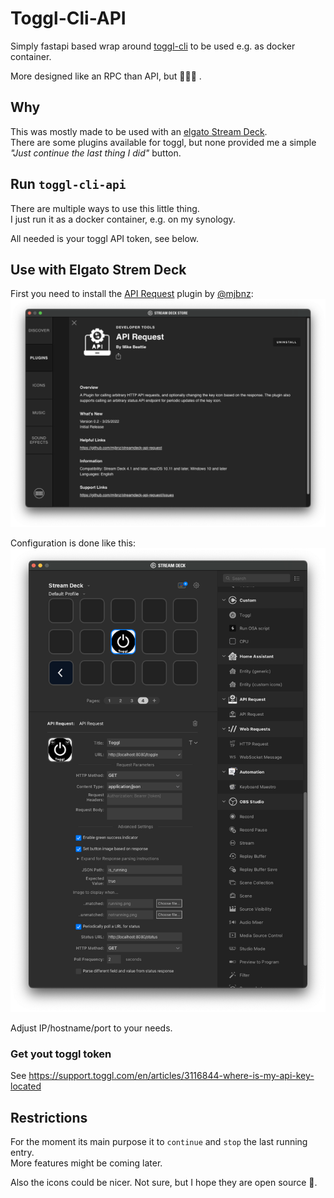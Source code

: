 # Toggl-Cli-API

Simply fastapi based wrap around [toggl-cli](https://github.com/AuHau/toggl-cli) to be used e.g. as docker container.

More designed like an RPC than API, but 🤷🏻‍♂️ .

## Why

This was mostly made to be used with an [elgato Stream Deck](https://www.elgato.com/en/stream-deck).  
There are some plugins available for toggl, but none provided me a simple _"Just continue the last thing I did"_ button.

## Run `toggl-cli-api`

There are multiple ways to use this little thing.  
I just run it as a docker container, e.g. on my synology. 

All needed is your toggl API token, see below.

## Use with Elgato Strem Deck

First you need to install the [API Request](https://github.com/mjbnz/streamdeck-api-request) plugin by [@mjbnz](https://github.com/mjbnz):  
![](images/Plugin_API_Request.png)

Configuration is done like this:  
![](images/configuration.png)

Adjust IP/hostname/port to your needs. 

### Get yout toggl token
See https://support.toggl.com/en/articles/3116844-where-is-my-api-key-located

## Restrictions

For the moment its main purpose it to `continue` and `stop` the last running entry.  
More features might be coming later. 

Also the icons could be nicer. Not sure, but I hope they are open source 🤞.